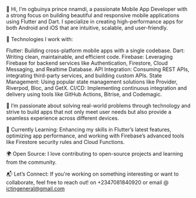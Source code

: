 👋 Hi, I'm ogbuinya prince nnamdi, a passionate Mobile App Developer with a strong focus on building beautiful and responsive mobile applications using Flutter and Dart.
I specialize in creating high-performance apps for both Android and iOS that are intuitive, scalable, and user-friendly.

🔧 Technologies I work with:

Flutter: Building cross-platform mobile apps with a single codebase.
Dart: Writing clean, maintainable, and efficient code.
Firebase: Leveraging Firebase for backend services like Authentication, Firestore, Cloud Messaging, and Realtime Database.
API Integration: Consuming REST APIs, integrating third-party services, and building custom APIs.
State Management: Using popular state management solutions like Provider, Riverpod, Bloc, and GetX.
CI/CD: Implementing continuous integration and delivery using tools like GitHub Actions, Bitrise, and Codemagic.

🚀 I’m passionate about solving real-world problems through technology and strive to build apps that not only meet user needs but also provide a seamless experience across 
different devices.

🌱 Currently Learning: Enhancing my skills in Flutter’s latest features, optimizing app performance, and working with Firebase’s advanced tools like Firestore security rules 
and Cloud Functions.

🌍 Open Source: I love contributing to open-source projects and learning from the community.

📬 Let’s Connect: If you're working on something interesting or want to collaborate, feel free to reach out! on +2347081840920 or email @ ictingeneral@gmail.com
